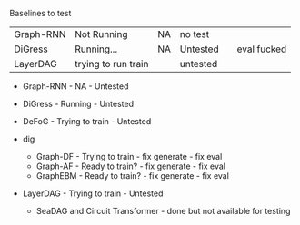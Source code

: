 

Baselines to test

|           |                     |    |               |                     |                |
|-----------|---------------------|----|---------------|---------------------|----------------|
| Graph-RNN | Not Running         | NA | no test       |                     |                |
| DiGress   | Running...          | NA | Untested      |                     | eval fucked    |
| LayerDAG  | trying to run train |    | untested      |                     |                |



- Graph-RNN - NA - Untested
- DiGress - Running - Untested
- DeFoG - Trying to train - Untested
- dig
  - Graph-DF - Trying to train - fix generate - fix eval
  - Graph-AF - Ready to train? - fix generate - fix eval
  - GraphEBM - Ready to train? - fix generate - fix eval
- LayerDAG - Trying to train - Untested



  - SeaDAG and Circuit Transformer - done but not available for testing 


